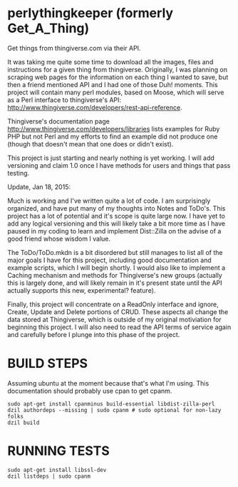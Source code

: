 perlythingkeeper (formerly Get_A_Thing)
===========

Get things from thingiverse.com via their API.

It was taking me quite some time to download all the images, files and instructions for a given thing from thingiverse.
Originally, I was planning on scraping web pages for the information on each thing I wanted to save, but then
a friend mentioned API and I had one of those Duh! moments.  This project will contain many perl modules, based on Moose,
which will serve as a Perl interface to thingiverse's API: http://www.thingiverse.com/developers/rest-api-reference.

Thingiverse's documentation page http://www.thingiverse.com/developers/libraries lists examples for Ruby PHP but not
Perl and my efforts to find an example did not produce one (though that doesn't mean that one does or didn't exist).

This project is just starting and nearly nothing is yet working.  I will add versioning and claim 1.0 once I have 
methods for users and things that pass testing.

Update, Jan 18, 2015:

Much is working and I've written quite a lot of code.  I am surprisingly organized, and have put many of my thoughts into
Notes and ToDo's.  This project has a lot of potential and it's scope is quite large now.  I have yet to add any logical
versioning and this will likely take a bit more time as I have paused in my coding to learn and implement Dist::Zilla on the
advise of a good friend whose wisdom I value.

The ToDo/ToDo.mkdn is a bit disordered but still manages to list all of the major goals I have for this project, including
good documentation and example scripts, which I will begin shortly.  I would also like to implement a Caching mechanism and
methods for Thingiverse's new groups (actually this is largely done, and will likely remain in it's present state until the
API actually supports this new, experimental? feature).

Finally, this project will concentrate on a ReadOnly interface and ignore, Create, Update and Delete portions of CRUD.
These aspects all change the data stored at Thingiverse, which is outside of my original motiviation for beginning this
project.  I will also need to read the API terms of service again and carefully before I plunge into this phase of the project.

BUILD STEPS
===========

Assuming ubuntu at the moment because that's what I'm using.  This documentation should probably use cpan to get cpanm.

```
sudo apt-get install cpanminus build-essential libdist-zilla-perl
dzil authordeps --missing | sudo cpanm # sudo optional for non-lazy folks
dzil build
```

RUNNING TESTS
=============

```
sudo apt-get install libssl-dev
dzil listdeps | sudo cpanm
```
